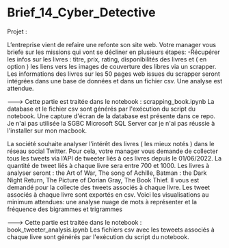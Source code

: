 # Brief_14_Cyber_Detective

Projet :

L’entreprise vient de refaire une refonte son site web. Votre manager vous briefe sur les missions qui vont se décliner en plusieurs étapes:
-Récupérer les infos sur les livres : titre, prix, rating, disponibilités des livres et ( en option ) les liens vers les images de couverture des libres via un scrapper. Les informations des livres sur les 50 pages web issues du scrapper seront intégrées dans une base de données et dans un fichier csv. Une analyse est attendue.

---> Cette partie est traitée dans le notebook : scrapping_book.ipynb
La database et le fichier csv sont générés par l'exécution du script du notebook.
Une capture d'écran de la database est présente dans ce repo.
Je n'ai pas utilisée la SGBC Microsoft SQL Server car je n'ai pas réussie à l'installer sur mon macbook.


La société souhaite analyser l’intérêt des livres ( les mieux notés ) dans le réseau social Twitter. Pour cela, votre manager vous demande de collecter tous les tweets via l’API de tweeter liés à ces livres depuis le 01/06/2022. La quantité de tweet liés à chaque livre sera entre 700 et 1000. Les livres à analyser seront : the Art of War, The song of Achille, Batman : the Dark Night Return, The Picture of Dorian Gray, The Book Thief. Il vous est demandé pour la collecte des tweets associés à chaque livre. Les tweet associés à chaque livre sont exportés en csv.
Voici les visualisations au minimum attendues: une analyse nuage de mots à représenter et la fréquence des bigrammes et trigrammes

---> Cette partie est traitée dans le notebook : book_tweeter_analysis.ipynb
Les fichiers csv avec les teweets associés à chaque livre sont générés par l'exécution du script du notebook.



